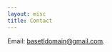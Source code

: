 ```yaml
---
layout: misc
title: Contact
---
```


Email: <a href="mailto:basetldomain@gmail.com">basetldomain@gmail.com</a>.